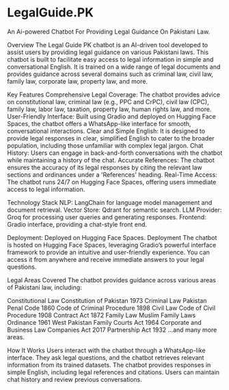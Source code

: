 # LegalGuide.PK
An Ai-powered Chatbot For Providing Legal Guidance On Pakistani Law.

Overview
The Legal Guide PK chatbot is an AI-driven tool developed to assist users by providing legal guidance on various Pakistani laws. 
This chatbot is built to facilitate easy access to legal information in simple and conversational English. 
It is trained on a wide range of legal documents and provides guidance across several domains such as criminal law, civil law, family law, corporate law, property law, and more.


Key Features
Comprehensive Legal Coverage: 
The chatbot provides advice on constitutional law, criminal law (e.g., PPC and CrPC), civil law (CPC), family law, labor law, taxation, property law, human rights law, and more.
User-Friendly Interface: 
Built using Gradio and deployed on Hugging Face Spaces, the chatbot offers a WhatsApp-like interface for smooth, conversational interactions.
Clear and Simple English: 
It is designed to provide legal responses in clear, simplified English to cater to the broader population, including those unfamiliar with complex legal jargon.
Chat History: 
Users can engage in back-and-forth conversations with the chatbot while maintaining a history of the chat.
Accurate References: 
The chatbot ensures the accuracy of its legal responses by citing the relevant law sections and ordinances under a 'References' heading.
Real-Time Access: 
The chatbot runs 24/7 on Hugging Face Spaces, offering users immediate access to legal information.

Technology Stack
NLP: LangChain for language model management and document retrieval.
Vector Store: Qdrant for semantic search.
LLM Provider: Groq for processing user queries and generating responses.
Frontend: Gradio interface, providing a chat-style front end.

Deployment: Deployed on Hugging Face Spaces.
Deployment
The chatbot is hosted on Hugging Face Spaces, leveraging Gradio’s powerful interface framework to provide an intuitive and user-friendly 
experience. You can access it from anywhere and receive immediate answers to your legal questions.

Legal Areas Covered
The chatbot provides guidance across various areas of Pakistani law, including:

Constitutional Law
Constitution of Pakistan 1973
Criminal Law
Pakistan Penal Code 1860
Code of Criminal Procedure 1898
Civil Law
Code of Civil Procedure 1908
Contract Act 1872
Family Law
Muslim Family Laws Ordinance 1961
West Pakistan Family Courts Act 1964
Corporate and Business Law
Companies Act 2017
Partnership Act 1932
…and many more areas.

How It Works
Users interact with the chatbot through a WhatsApp-like interface.
They ask legal questions, and the chatbot retrieves relevant information from its trained datasets.
The chatbot provides responses in simple English, including legal references and citations.
Users can maintain chat history and review previous conversations.

